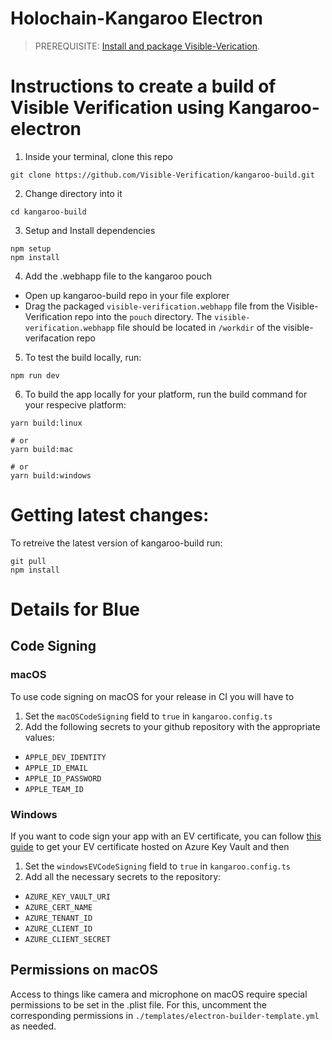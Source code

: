 # Holochain-Kangaroo Electron

> PREREQUISITE: [Install and package Visible-Verication]([https://developer.holochain.org/docs/install/](https://github.com/Visible-Verification/visver)).

# Instructions to create a build of Visible Verification using Kangaroo-electron

1. Inside your terminal, clone this repo

```
git clone https://github.com/Visible-Verification/kangaroo-build.git
```

2. Change directory into it

```
cd kangaroo-build
```

3. Setup and Install dependencies

```
npm setup
npm install
```

4. Add the .webhapp file to the kangaroo pouch
- Open up kangaroo-build repo in your file explorer
- Drag the packaged `visible-verification.webhapp` file from the Visible-Verification repo into the `pouch` directory. 
The `visible-verification.webhapp` file should be located in `/workdir` of the visible-verifacation repo 

5. To test the build locally, run:

```
npm run dev
```

6. To build the app locally for your platform, run the build command for your respecive platform:

```
yarn build:linux

# or
yarn build:mac

# or
yarn build:windows
```

# Getting latest changes:

To retreive the latest version of kangaroo-build run:

```
git pull
npm install
```



# Details for Blue

## Code Signing

### macOS

To use code signing on macOS for your release in CI you will have to

1. Set the `macOSCodeSigning` field to `true` in `kangaroo.config.ts`
2. Add the following secrets to your github repository with the appropriate values:
- `APPLE_DEV_IDENTITY`
- `APPLE_ID_EMAIL`
- `APPLE_ID_PASSWORD`
- `APPLE_TEAM_ID`


### Windows

If you want to code sign your app with an EV certificate, you can follow [this guide](https://melatonin.dev/blog/how-to-code-sign-windows-installers-with-an-ev-cert-on-github-actions/) to get your EV certificate hosted on Azure Key Vault and then

1. Set the `windowsEVCodeSigning` field to `true` in `kangaroo.config.ts`
2. Add all the necessary secrets to the repository:
- `AZURE_KEY_VAULT_URI`
- `AZURE_CERT_NAME`
- `AZURE_TENANT_ID`
- `AZURE_CLIENT_ID`
- `AZURE_CLIENT_SECRET`


## Permissions on macOS

Access to things like camera and microphone on macOS require special permissions to be set in the .plist file. For this, uncomment the corresponding permissions in `./templates/electron-builder-template.yml` as needed.


